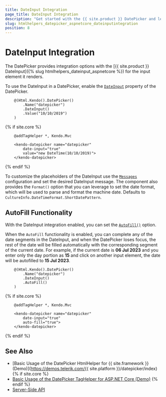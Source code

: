 ```yaml
---
title: DateInput Integration
page_title: DateInput Integration
description: "Get started with the {{ site.product }} DatePicker and learn how to integrate it with the {{ site.product }} DateInput."
slug: htmlhelpers_datepicker_aspnetcore_dateinputintegration
position: 8
---
```


# DateInput Integration

The DatePicker provides integration options with the [{{ site.product }} DateInput]({% slug htmlhelpers_dateinput_aspnetcore %}) for the input element it renders.

To use the DateInput in a DatePicker, enable the [`DateInput`](/api/kendo.mvc.ui.fluent/datepickerbuilder#dateinputsystemboolean) property of the DatePicker.

```HtmlHelper
    @(Html.Kendo().DatePicker()
        .Name("datepicker")
        .DateInput()
        .Value("10/10/2019")
    )
```
{% if site.core %}
```TagHelper
    @addTagHelper *, Kendo.Mvc

    <kendo-datepicker name="datepicker"
        date-input="true"
        value="new DateTime(10/10/2019)">
    </kendo-datepicker>
```
{% endif %}

To customize the placeholders of the DateInput use the [`Messages`](/api/kendo.mvc.ui.fluent/datepickermessagessettingsbuilder) configuration and set the desired DateInput message. The component also provides the `Format()` option that you can leverage to set the date format, which will be used to parse and format the machine date. Defaults to `CultureInfo.DateTimeFormat.ShortDatePattern`.

## AutoFill Functionality

With the DateInput integration enabled, you can set the [`AutoFill()`](/api/kendo.mvc.ui.fluent/datepickerbuilder#autofill) option.

When the `AutoFill` functionality is enabled, you can complete any of the date segments in the DateInput, and when the DatePicker loses focus, the rest of the date will be filled automatically with the corresponding segment of the current date. For example, if the current date is **06 Jul 2023** and you enter only the day portion as **15** and click on another input element, the date will be autofilled to **15 Jul 2023**.

```HtmlHelper
    @(Html.Kendo().DatePicker()
        .Name("datepicker")
        .DateInput()
        .AutoFill()
    )
```
{% if site.core %}
```TagHelper
    @addTagHelper *, Kendo.Mvc

    <kendo-datepicker name="datepicker"
        date-input="true"
        auto-fill="true">
    </kendo-datepicker>
```
{% endif %}

## See Also

* [Basic Usage of the DatePicker HtmlHelper for {{ site.framework }} (Demo)](https://demos.telerik.com/{{ site.platform }}/datepicker/index)
{% if site.core %}
* [Basic Usage of the DatePicker TagHelper for ASP.NET Core (Demo)](https://demos.telerik.com/aspnet-core/datepicker/tag-helper)
{% endif %}
* [Server-Side API](/api/datepicker)
